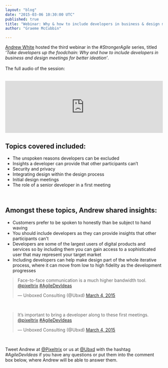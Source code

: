 ```yaml
---
layout: "blog"
date: "2015-03-06 10:30:00 UTC"
published: true
title: "Webinar: Why & how to include developers in business & design meetings for better ideation"
author: "Graeme McCubbin"

---
```


[Andrew White](http://www.unboxedconsulting.com/people/andrew-white) hosted the third webinar in the <i>#StrongerAgile</i> series, titled <i>‘Take developers up the foodchain: Why and how to include developers in business and design meetings for better ideation’</i>.<br/>
<br/>
The full audio of the session:<br/>
<br/>
<iframe width="100%" height="166" scrolling="no" frameborder="no" src="https://w.soundcloud.com/player/?url=https%3A//api.soundcloud.com/tracks/194202711&amp;color=ff5500&amp;auto_play=false&amp;hide_related=false&amp;show_comments=true&amp;show_user=true&amp;show_reposts=false"></iframe>

<br/>
<h2>Topics covered included:</h2>

* The unspoken reasons developers can be excluded<br/>
* Insights a developer can provide that other participants can’t<br/>
* Security and privacy<br/>
* Integrating design within the design process<br/>
* Initial design meetings<br/>
* The role of a senior developer in a first meeting<br/>
<br/>

<h2>Amongst these topics, Andrew shared insights:</h2>

* Customers prefer to be spoken to honestly than be subject to hand waving<br/>
* You should include developers as they can provide insights that other participants can't<br/>
* Developers are some of the largest users of digital products and services so by including them you can gain access to a sophisticated user that may represent your target market<br/>
* Including developers can help make design part of the whole iterative process, where it can move from low to high fidelity as the development progresses<br/>

<blockquote class="twitter-tweet" lang="en"><p>Face-to-face communication is a much higher bandwidth tool. <a href="https://twitter.com/pixeltrix">@pixeltrix</a> <a href="https://twitter.com/hashtag/AgileDevIdeas?src=hash">#AgileDevIdeas</a></p>&mdash; Unboxed Consulting (@Ubxd) <a href="https://twitter.com/Ubxd/status/573152549961932800">March 4, 2015</a></blockquote> <script async src="//platform.twitter.com/widgets.js" charset="utf-8"></script>
<br/>

<blockquote class="twitter-tweet" lang="en"><p>It’s important to bring a developer along to these first meetings. <a href="https://twitter.com/pixeltrix">@pixeltrix</a> <a href="https://twitter.com/hashtag/AgileDevIdeas?src=hash">#AgileDevIdeas</a></p>&mdash; Unboxed Consulting (@Ubxd) <a href="https://twitter.com/Ubxd/status/573153187890401280">March 4, 2015</a></blockquote> <script async src="//platform.twitter.com/widgets.js" charset="utf-8"></script>
<br/>

Tweet Andrew at [@Pixeltrix](https://twitter.com/pixeltrix) or us at [@Ubxd](https://twitter.com/Ubxd) with the hashtag <i>#AgileDevIdeas</i> if you have any questions or put them into the comment box below, where Andrew will be able to answer them.
